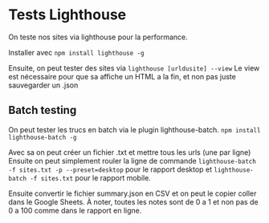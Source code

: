 # Tests Lighthouse
On teste nos sites via lighthouse pour la performance.

Installer avec `npm install lighthouse -g`

Ensuite, on peut tester des sites via `lighthouse [urldusite] --view` Le view est nécessaire pour que sa affiche un HTML a la fin, et non pas juste sauvegarder un .json

## Batch testing
On peut tester les trucs en batch via le plugin lighthouse-batch. `npm install lighthouse-batch -g`

Avec sa on peut créer un fichier .txt et mettre tous les urls (une par ligne) Ensuite on peut simplement rouler la ligne de commande `lighthouse-batch -f sites.txt -p --preset=desktop` pour le rapport desktop et `lighthouse-batch -f sites.txt` pour le rapport mobile.

Ensuite convertir le fichier summary.json en CSV et on peut le copier coller dans le Google Sheets. À noter, toutes les notes sont de 0 a 1 et non pas de 0 a 100 comme dans le rapport en ligne.